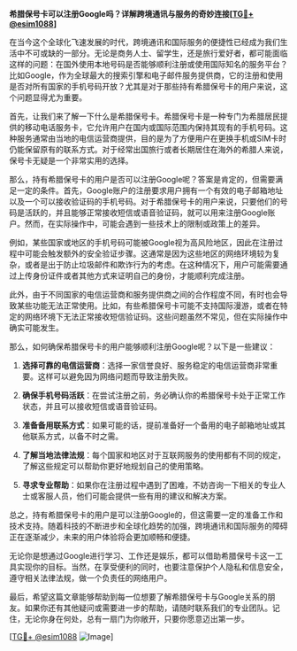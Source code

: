 **希腊保号卡可以注册Google吗？详解跨境通讯与服务的奇妙连接[[TG💪+ @esim1088](https://t.me/s/esim1088)]**

在当今这个全球化飞速发展的时代，跨境通讯和国际服务的便捷性已经成为我们生活中不可或缺的一部分。无论是商务人士、留学生，还是旅行爱好者，都可能面临这样的问题：在国外使用本地号码是否能够顺利注册或使用国际知名的服务平台？比如Google，作为全球最大的搜索引擎和电子邮件服务提供商，它的注册和使用是否对所有国家的手机号码开放？尤其是对于那些持有希腊保号卡的用户来说，这个问题显得尤为重要。

首先，让我们来了解一下什么是希腊保号卡。希腊保号卡是一种专门为希腊居民提供的移动电话服务卡，它允许用户在国内或国际范围内保持其现有的手机号码。这种服务通常由当地的电信运营商提供，目的是为了方便用户在更换手机或SIM卡时仍能保留原有的联系方式。对于经常出国旅行或者长期居住在海外的希腊人来说，保号卡无疑是一个非常实用的选择。

那么，持有希腊保号卡的用户是否可以注册Google呢？答案是肯定的，但需要满足一定的条件。首先，Google账户的注册要求用户拥有一个有效的电子邮箱地址以及一个可以接收验证码的手机号码。对于希腊保号卡的用户来说，只要他们的号码是活跃的，并且能够正常接收短信或语音验证码，就可以用来注册Google账户。然而，在实际操作中，可能会遇到一些技术上的限制或政策上的差异。

例如，某些国家或地区的手机号码可能被Google视为高风险地区，因此在注册过程中可能会触发额外的安全验证步骤。这通常是因为这些地区的网络环境较为复杂，或者是出于防止垃圾邮件和欺诈行为的考虑。在这种情况下，用户可能需要通过上传身份证件或者其他方式来证明自己的身份，才能顺利完成注册。

此外，由于不同国家的电信运营商和服务提供商之间的合作程度不同，有时也会导致某些功能无法正常使用。比如，有些希腊保号卡可能不支持国际漫游，或者在特定的网络环境下无法正常接收短信验证码。这些问题虽然不常见，但在实际操作中确实可能发生。

那么，如何确保希腊保号卡的用户能够顺利注册Google呢？以下是一些建议：

1. **选择可靠的电信运营商**：选择一家信誉良好、服务稳定的电信运营商非常重要。这样可以避免因为网络问题而导致注册失败。
   
2. **确保手机号码活跃**：在尝试注册之前，务必确认你的希腊保号卡处于正常工作状态，并且可以接收短信或语音验证码。

3. **准备备用联系方式**：如果可能的话，提前准备好一个备用的电子邮箱地址或其他联系方式，以备不时之需。

4. **了解当地法律法规**：每个国家和地区对于互联网服务的使用都有不同的规定，了解这些规定可以帮助你更好地规划自己的使用策略。

5. **寻求专业帮助**：如果你在注册过程中遇到了困难，不妨咨询一下相关的专业人士或客服人员，他们可能会提供一些有用的建议和解决方案。

总之，持有希腊保号卡的用户是可以注册Google的，但这需要一定的准备工作和技术支持。随着科技的不断进步和全球化趋势的加强，跨境通讯和国际服务的障碍正在逐渐减少，未来的用户体验将会更加顺畅和便捷。

无论你是想通过Google进行学习、工作还是娱乐，都可以借助希腊保号卡这一工具实现你的目标。当然，在享受便利的同时，也要注意保护个人隐私和信息安全，遵守相关法律法规，做一个负责任的网络用户。

最后，希望这篇文章能够帮助到每一位想要了解希腊保号卡与Google关系的朋友。如果你还有其他疑问或需要进一步的帮助，请随时联系我们的专业团队。记住，无论你身在何处，总有一扇门为你敞开，只要你愿意迈出第一步。

[[TG💪+ @esim1088](https://t.me/s/esim1088) ![Image](https://i.postimg.cc/4NQfJmqS/Snipaste-2025-05-13-00-14-12.png)]